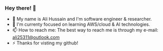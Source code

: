 ### Hey there! 👋
- 🔭 My name is Ali Hussain and I'm software engineer & researcher.
- 🌱 I'm currenty focused on learning AWS/cloud & AI technologies.
- 📫 How to reach me: The best way to reach me is through my e-mail: ali25311@outlook.com
- ⚡ Thanks for visting my github!
<!--
**ali25311/ali25311** is a ✨ _special_ ✨ repository because its `README.md` (this file) appears on your GitHub profile.

Here are some ideas to get you started:

- 🔭 I’m currently working on ...
- 🌱 I’m currently learning ...
- 👯 I’m looking to collaborate on ...
- 🤔 I’m looking for help with ...
- 💬 Ask me about ...
- 📫 How to reach me: ...
- 😄 Pronouns: ...
- ⚡ Fun fact: ...
-->
